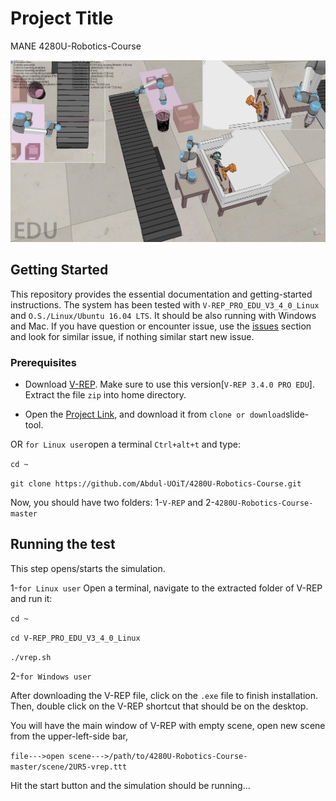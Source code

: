 # Project Title
MANE 4280U-Robotics-Course

![alt text](https://github.com/Abdul-UOiT/4280U-Robotics-Course/blob/master/pic6.jpg)

## Getting Started
This repository provides the essential documentation and getting-started instructions. The system has been tested with ```V-REP_PRO_EDU_V3_4_0_Linux``` and ```O.S./Linux/Ubuntu 16.04 LTS```. It should be also running with Windows and Mac. If you have question or encounter issue, use the [issues](https://github.com/Abdul-UOiT/4280U-Robotics-Course/issues) section and look for similar issue, if nothing similar start new issue.



### Prerequisites


* Download [V-REP](http://www.coppeliarobotics.com/previousversions.html). Make sure to use this version[```V-REP 3.4.0 PRO EDU```]. Extract the file ```zip``` into home directory.


* Open the [Project Link](https://github.com/Abdul-UOiT/4280U-Robotics-Course.git), and download it from ```clone or download```slide-tool. 

OR ```for Linux user```open a terminal ```Ctrl+alt+t``` and type: 

```cd ~```


```git clone https://github.com/Abdul-UOiT/4280U-Robotics-Course.git```

Now, you should have two folders: 1-```V-REP``` and 2-```4280U-Robotics-Course-master```


## Running the test

This step opens/starts the simulation. 


1-```for Linux user```
Open a terminal, navigate to the extracted folder of V-REP and run it: 

```cd ~```

```cd V-REP_PRO_EDU_V3_4_0_Linux```

```./vrep.sh```


2-```for Windows user```

After downloading the V-REP file, click on the ```.exe``` file to finish installation. Then, double click on the V-REP shortcut that should be on the desktop.

You will have the main window of V-REP with empty scene, open new scene from the upper-left-side bar, 

```file--->open scene--->/path/to/4280U-Robotics-Course-master/scene/2UR5-vrep.ttt```



Hit the start button and the simulation should be running...








